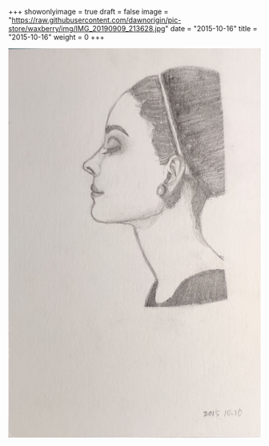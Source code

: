 +++
showonlyimage = true 
draft = false 
image = "https://raw.githubusercontent.com/dawnorigin/pic-store/waxberry/img/IMG_20190909_213628.jpg" 
date = "2015-10-16" 
title = "2015-10-16" 
weight = 0 
+++

![drawing](https://raw.githubusercontent.com/dawnorigin/pic-store/waxberry/img/IMG_20190909_213628.jpg)  
